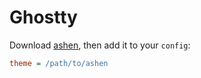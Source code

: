 # Ghostty

Download [ashen](https://codeberg.org/ficd/ashen/raw/branch/main/ghostty/ashen), then
add it to your `config`:

```ini
theme = /path/to/ashen
```
